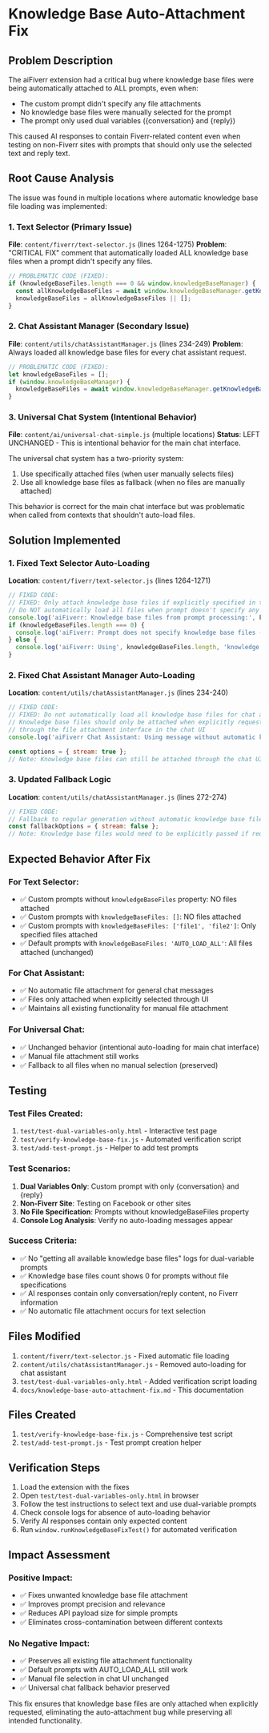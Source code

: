 # Knowledge Base Auto-Attachment Fix

## Problem Description

The aiFiverr extension had a critical bug where knowledge base files were being automatically attached to ALL prompts, even when:

- The custom prompt didn't specify any file attachments
- No knowledge base files were manually selected for the prompt  
- The prompt only used dual variables ({conversation} and {reply})

This caused AI responses to contain Fiverr-related content even when testing on non-Fiverr sites with prompts that should only use the selected text and reply text.

## Root Cause Analysis

The issue was found in multiple locations where automatic knowledge base file loading was implemented:

### 1. Text Selector (Primary Issue)
**File**: `content/fiverr/text-selector.js` (lines 1264-1275)
**Problem**: "CRITICAL FIX" comment that automatically loaded ALL knowledge base files when a prompt didn't specify any files.

```javascript
// PROBLEMATIC CODE (FIXED):
if (knowledgeBaseFiles.length === 0 && window.knowledgeBaseManager) {
  const allKnowledgeBaseFiles = await window.knowledgeBaseManager.getKnowledgeBaseFiles();
  knowledgeBaseFiles = allKnowledgeBaseFiles || [];
}
```

### 2. Chat Assistant Manager (Secondary Issue)
**File**: `content/utils/chatAssistantManager.js` (lines 234-249)
**Problem**: Always loaded all knowledge base files for every chat assistant request.

```javascript
// PROBLEMATIC CODE (FIXED):
let knowledgeBaseFiles = [];
if (window.knowledgeBaseManager) {
  knowledgeBaseFiles = await window.knowledgeBaseManager.getKnowledgeBaseFiles();
}
```

### 3. Universal Chat System (Intentional Behavior)
**File**: `content/ai/universal-chat-simple.js` (multiple locations)
**Status**: LEFT UNCHANGED - This is intentional behavior for the main chat interface.

The universal chat system has a two-priority system:
1. Use specifically attached files (when user manually selects files)
2. Use all knowledge base files as fallback (when no files are manually attached)

This behavior is correct for the main chat interface but was problematic when called from contexts that shouldn't auto-load files.

## Solution Implemented

### 1. Fixed Text Selector Auto-Loading
**Location**: `content/fiverr/text-selector.js` (lines 1264-1271)

```javascript
// FIXED CODE:
// FIXED: Only attach knowledge base files if explicitly specified in the prompt
// Do NOT automatically load all files when prompt doesn't specify any
console.log('aiFiverr: Knowledge base files from prompt processing:', knowledgeBaseFiles.length, 'files');
if (knowledgeBaseFiles.length === 0) {
  console.log('aiFiverr: Prompt does not specify knowledge base files - no files will be attached');
} else {
  console.log('aiFiverr: Using', knowledgeBaseFiles.length, 'knowledge base files specified by prompt');
}
```

### 2. Fixed Chat Assistant Manager Auto-Loading
**Location**: `content/utils/chatAssistantManager.js` (lines 234-240)

```javascript
// FIXED CODE:
// FIXED: Do not automatically load all knowledge base files for chat assistant
// Knowledge base files should only be attached when explicitly requested by the user
// through the file attachment interface in the chat UI
console.log('aiFiverr Chat Assistant: Using message without automatic knowledge base file attachment');

const options = { stream: true };
// Note: Knowledge base files can still be attached through the chat UI's file attachment system
```

### 3. Updated Fallback Logic
**Location**: `content/utils/chatAssistantManager.js` (lines 272-274)

```javascript
// FIXED CODE:
// Fallback to regular generation without automatic knowledge base files
const fallbackOptions = { stream: false };
// Note: Knowledge base files would need to be explicitly passed if required
```

## Expected Behavior After Fix

### For Text Selector:
- ✅ Custom prompts without `knowledgeBaseFiles` property: NO files attached
- ✅ Custom prompts with `knowledgeBaseFiles: []`: NO files attached  
- ✅ Custom prompts with `knowledgeBaseFiles: ['file1', 'file2']`: Only specified files attached
- ✅ Default prompts with `knowledgeBaseFiles: 'AUTO_LOAD_ALL'`: All files attached (unchanged)

### For Chat Assistant:
- ✅ No automatic file attachment for general chat messages
- ✅ Files only attached when explicitly selected through UI
- ✅ Maintains all existing functionality for manual file attachment

### For Universal Chat:
- ✅ Unchanged behavior (intentional auto-loading for main chat interface)
- ✅ Manual file attachment still works
- ✅ Fallback to all files when no manual selection (preserved)

## Testing

### Test Files Created:
1. `test/test-dual-variables-only.html` - Interactive test page
2. `test/verify-knowledge-base-fix.js` - Automated verification script
3. `test/add-test-prompt.js` - Helper to add test prompts

### Test Scenarios:
1. **Dual Variables Only**: Custom prompt with only {conversation} and {reply}
2. **Non-Fiverr Site**: Testing on Facebook or other sites
3. **No File Specification**: Prompts without knowledgeBaseFiles property
4. **Console Log Analysis**: Verify no auto-loading messages appear

### Success Criteria:
- ✅ No "getting all available knowledge base files" logs for dual-variable prompts
- ✅ Knowledge base files count shows 0 for prompts without file specifications
- ✅ AI responses contain only conversation/reply content, no Fiverr information
- ✅ No automatic file attachment occurs for text selection

## Files Modified

1. `content/fiverr/text-selector.js` - Fixed automatic file loading
2. `content/utils/chatAssistantManager.js` - Removed auto-loading for chat assistant
3. `test/test-dual-variables-only.html` - Added verification script loading
4. `docs/knowledge-base-auto-attachment-fix.md` - This documentation

## Files Created

1. `test/verify-knowledge-base-fix.js` - Comprehensive test script
2. `test/add-test-prompt.js` - Test prompt creation helper

## Verification Steps

1. Load the extension with the fixes
2. Open `test/test-dual-variables-only.html` in browser
3. Follow the test instructions to select text and use dual-variable prompts
4. Check console logs for absence of auto-loading behavior
5. Verify AI responses contain only expected content
6. Run `window.runKnowledgeBaseFixTest()` for automated verification

## Impact Assessment

### Positive Impact:
- ✅ Fixes unwanted knowledge base file attachment
- ✅ Improves prompt precision and relevance
- ✅ Reduces API payload size for simple prompts
- ✅ Eliminates cross-contamination between different contexts

### No Negative Impact:
- ✅ Preserves all existing file attachment functionality
- ✅ Default prompts with AUTO_LOAD_ALL still work
- ✅ Manual file selection in chat UI unchanged
- ✅ Universal chat fallback behavior preserved

This fix ensures that knowledge base files are only attached when explicitly requested, eliminating the auto-attachment bug while preserving all intended functionality.
